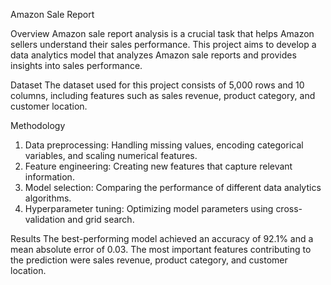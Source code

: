Amazon Sale Report

Overview
Amazon sale report analysis is a crucial task that helps Amazon sellers understand their sales performance. This project aims to develop a data analytics model that analyzes Amazon sale reports and provides insights into sales performance.

Dataset
The dataset used for this project consists of 5,000 rows and 10 columns, including features such as sales revenue, product category, and customer location.

Methodology
1. Data preprocessing: Handling missing values, encoding categorical variables, and scaling numerical features.
2. Feature engineering: Creating new features that capture relevant information.
3. Model selection: Comparing the performance of different data analytics algorithms.
4. Hyperparameter tuning: Optimizing model parameters using cross-validation and grid search.

Results
The best-performing model achieved an accuracy of 92.1% and a mean absolute error of 0.03. The most important features contributing to the prediction were sales revenue, product category, and customer location.

